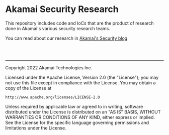 # Akamai Security Research
This repository includes code and IoCs that are the product of research done in Akamai's various security research teams.

You can read about our research in [Akamai's Security blog](https://akamai.com/blog/security).
  
<br />
<br />  
    
-------
Copyright 2022 Akamai Technologies Inc.

Licensed under the Apache License, Version 2.0 (the "License");
you may not use this file except in compliance with the License.
You may obtain a copy of the License at

    http://www.apache.org/licenses/LICENSE-2.0

Unless required by applicable law or agreed to in writing, software
distributed under the License is distributed on an "AS IS" BASIS,
WITHOUT WARRANTIES OR CONDITIONS OF ANY KIND, either express or implied.
See the License for the specific language governing permissions and
limitations under the License.
